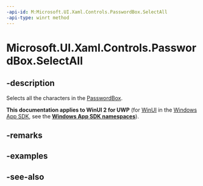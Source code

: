 ```yaml
---
-api-id: M:Microsoft.UI.Xaml.Controls.PasswordBox.SelectAll
-api-type: winrt method
---
```


<!-- Method syntax
public void SelectAll()
-->

# Microsoft.UI.Xaml.Controls.PasswordBox.SelectAll

## -description
Selects all the characters in the [PasswordBox](passwordbox.md).

**This documentation applies to WinUI 2 for UWP** (for [WinUI](/windows/apps/winui/winui3/) in the [Windows App SDK](/windows/apps/windows-app-sdk/), see the **[Windows App SDK namespaces](/windows/windows-app-sdk/api/winrt/)**).

## -remarks

## -examples

## -see-also
